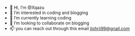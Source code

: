 - 👋 Hi, I’m @Xqazu
- 👀 I’m interested in coding and blogging
- 🌱 I’m currently learning coding
- 💞️ I’m looking to collaborate on blogging
- 📫 you can reach out through this email jlohrii99@gnail.com

<!---
Xqazu/Xqazu is a ✨ special ✨ repository because its `README.md` (this file) appears on your GitHub profile.
You can click the Preview link to take a look at your changes.
--->
